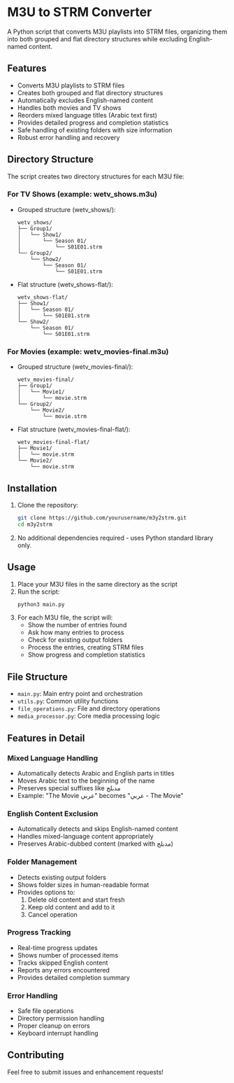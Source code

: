 # M3U to STRM Converter

A Python script that converts M3U playlists into STRM files, organizing them into both grouped and flat directory structures while excluding English-named content.

## Features

- Converts M3U playlists to STRM files
- Creates both grouped and flat directory structures
- Automatically excludes English-named content
- Handles both movies and TV shows
- Reorders mixed language titles (Arabic text first)
- Provides detailed progress and completion statistics
- Safe handling of existing folders with size information
- Robust error handling and recovery

## Directory Structure

The script creates two directory structures for each M3U file:

### For TV Shows (example: wetv_shows.m3u)

- Grouped structure (wetv_shows/):
  ```
  wetv_shows/
  ├── Group1/
  │   └── Show1/
  │       └── Season 01/
  │           └── S01E01.strm
  └── Group2/
      └── Show2/
          └── Season 01/
              └── S01E01.strm
  ```
- Flat structure (wetv_shows-flat/):
  ```
  wetv_shows-flat/
  ├── Show1/
  │   └── Season 01/
  │       └── S01E01.strm
  └── Show2/
      └── Season 01/
          └── S01E01.strm
  ```

### For Movies (example: wetv_movies-final.m3u)

- Grouped structure (wetv_movies-final/):
  ```
  wetv_movies-final/
  ├── Group1/
  │   └── Movie1/
  │       └── movie.strm
  └── Group2/
      └── Movie2/
          └── movie.strm
  ```
- Flat structure (wetv_movies-final-flat/):
  ```
  wetv_movies-final-flat/
  ├── Movie1/
  │   └── movie.strm
  └── Movie2/
      └── movie.strm
  ```

## Installation

1. Clone the repository:

   ```bash
   git clone https://github.com/yourusername/m3y2strm.git
   cd m3y2strm
   ```

2. No additional dependencies required - uses Python standard library only.

## Usage

1. Place your M3U files in the same directory as the script
2. Run the script:
   ```bash
   python3 main.py
   ```
3. For each M3U file, the script will:
   - Show the number of entries found
   - Ask how many entries to process
   - Check for existing output folders
   - Process the entries, creating STRM files
   - Show progress and completion statistics

## File Structure

- `main.py`: Main entry point and orchestration
- `utils.py`: Common utility functions
- `file_operations.py`: File and directory operations
- `media_processor.py`: Core media processing logic

## Features in Detail

### Mixed Language Handling

- Automatically detects Arabic and English parts in titles
- Moves Arabic text to the beginning of the name
- Preserves special suffixes like مدبلج
- Example: "The Movie عربي" becomes "عربي - The Movie"

### English Content Exclusion

- Automatically detects and skips English-named content
- Handles mixed-language content appropriately
- Preserves Arabic-dubbed content (marked with مدبلج)

### Folder Management

- Detects existing output folders
- Shows folder sizes in human-readable format
- Provides options to:
  1. Delete old content and start fresh
  2. Keep old content and add to it
  3. Cancel operation

### Progress Tracking

- Real-time progress updates
- Shows number of processed items
- Tracks skipped English content
- Reports any errors encountered
- Provides detailed completion summary

### Error Handling

- Safe file operations
- Directory permission handling
- Proper cleanup on errors
- Keyboard interrupt handling

## Contributing

Feel free to submit issues and enhancement requests!
